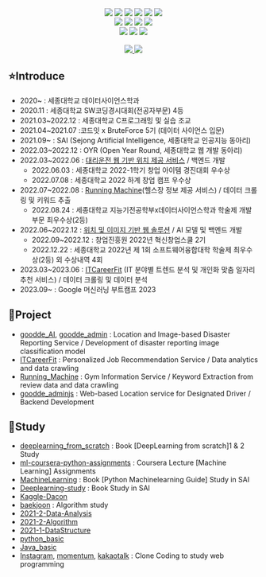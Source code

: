 <div align="center">
<img src="https://img.shields.io/badge/Python-3776AB?style=flat&logo=Python&logoColor=white"/>
<img src="https://img.shields.io/badge/HTML5-E34F26?style=flat&logo=HTML5&logoColor=white" />
<img src="https://img.shields.io/badge/CSS3-1572B6?style=flat&logo=CSS3&logoColor=white" />
<img src="https://img.shields.io/badge/JavaScript-F7DF1E?style=flat&logo=JavaScript&logoColor=white" />
<img src="https://img.shields.io/badge/C-A8B9CC?style=flat&logo=C&logoColor=white"/>
<img src="https://img.shields.io/badge/java-007396?style=flat&logo=java&logoColor=white">
<br>
<img src="https://img.shields.io/badge/Node.js-339933?style=flat&logo=Node.js&logoColor=white" />
<img src="https://img.shields.io/badge/Express-000000?style=flat&logo=Express&logoColor=white"/>
<img src="https://img.shields.io/badge/Flask-000000?style=flat&logo=flask&logoColor=white"/>
<img src="https://img.shields.io/badge/springboot-6DB33F?style=flat&logo=springboot&logoColor=white">
<br>
<img src="https://img.shields.io/badge/Selenium-43B02A?style=flat&logo=Selenium&logoColor=white" />
<img src="https://img.shields.io/badge/MySQL-4479A1?style=flat&logo=MySQL&logoColor=white" />
<img src="https://img.shields.io/badge/Linux-FCC624?style=flat&logo=Linux&logoColor=white" />

<br>
<br>

</div>

<div align=center>
<a href="mailto:soyun5064@naver.com">
<img src="https://img.shields.io/badge/NMail-30B980?style=flat&logo=Minutemailer&logoColor=white" />
</a>
<a href="mailto:jena4075@gmail.com">
<img src="https://img.shields.io/badge/GMail-FF3633?style=flat&logo=Gmail&logoColor=white" />
</a>
<br>
</div>


## ⭐Introduce
- 2020~ : 세종대학교 데이터사이언스학과
- 2020.11 : 세종대학교 SW코딩경시대회(전공자부문) 4등
- 2021.03~2022.12 : 세종대학교 C프로그래밍 및 실습 조교
- 2021.04~2021.07 :코드잇 x BruteForce 5기 (데이터 사이언스 입문)
- 2021.09~ : SAI (Sejong Artificial Intelligence, 세종대학교 인공지능 동아리)
- 2022.03~2022.12 : OYR (Open Year Round, 세종대학교 웹 개발 동아리)
- 2022.03~2022.06 : <a href = "https://github.com/soyoonjeong/goodde_adminjs">대리운전 웹 기반 위치 제공 서비스</a> / 백엔드 개발
    - 2022.06.03 : 세종대학교 2022-1학기 창업 아이템 경진대회 우수상
    - 2022.07.08 : 세종대학교 2022 하계 창업 캠프 우수상
- 2022.07~2022.08 : <a href = "https://github.com/soyoonjeong/Running_Machine">Running Machine</a>(헬스장 정보 제공 서비스) / 데이터 크롤링 및 키워드 추출
    - 2022.08.24 : 세종대학교 지능기전공학부x데이터사이언스학과 학술제 개발 부문 최우수상(2등)
- 2022.06~2022.12 : <a href = "https://github.com/soyoonjeong/goodde_AI">위치 및 이미지 기반 웹 솔루션</a> / AI 모델 및 백엔드 개발
    - 2022.09~2022.12 : 창업진흥원 2022년 혁신창업스쿨 2기
    - 2022.12.22 : 세종대학교 2022년 제 1회 소프트웨어융합대학 학술제 최우수상(2등)
    외 수상내역 4회 
- 2023.03~2023.06 : <a href = "https://github.com/soyoonjeong/ITCareerfit">ITCareerFit</a> (IT 분야별 트렌드 분석 및 개인화 맞춤 일자리 추천 서비스) / 데이터 크롤링 및 데이터 분석
- 2023.09~ : Google 머신러닝 부트캠프 2023

  

## 🌳Project 
- <a href = "https://github.com/soyoonjeong/goodde_AI">goodde_AI</a>, <a href = "https://github.com/soyoonjeong/goodde_admin">goodde_admin</a> : Location and Image-based Disaster Reporting Service / Development of disaster reporting image classification model 
- <a href = "https://github.com/soyoonjeong/ITCareerfit">ITCareerFit</a> : Personalized Job Recommendation Service / Data analytics and data crawling
- <a href = "https://github.com/soyoonjeong/Running_Machine">Running_Machine</a> : Gym Information Service / Keyword Extraction from review data and data crawling
- <a href = "https://github.com/soyoonjeong/goodde_adminjs">goodde_adminjs</a> : Web-based Location service for Designated Driver / Backend Development


## 📘Study
- <a href= "https://github.com/soyoonjeong/deeplearning_from_scratch">deeplearning_from_scratch</a> : Book [DeepLearning from scratch]1 & 2 Study
- <a href= "https://github.com/soyoonjeong/ml-coursera-python-assignments">ml-coursera-python-assignments</a> : Coursera Lecture [Machine Learning] Assignments
- <a href= "https://github.com/soyoonjeong/MachineLearning">MachineLearning</a> : Book [Python Machinelearning Guide] Study in SAI
- <a href = "https://github.com/soyoonjeong/DeepLearning-study">Deeplearning-study</a> : Book <Deep learning to learn from the founder of Keras> Study in SAI
- <a href = "https://github.com/soyoonjeong/Kaggle-Dacon">Kaggle-Dacon</a>
- <a href = "https://github.com/soyoonjeong/baekjoon">baekjoon</a> : Algorithm study 
- <a href = "https://github.com/soyoonjeong/2021-2-Data-Analysis">2021-2-Data-Analysis</a>
- <a href = "https://github.com/soyoonjeong/2021-2-Algorithm">2021-2-Algorithm</a>
- <a href = "https://github.com/soyoonjeong/2021-1-DataStructure">2021-1-DataStructure</a>
- <a href = "https://github.com/soyoonjeong/python_basic">python_basic</a>
- <a href = "https://github.com/soyoonjeong/Java_basic ">Java_basic</a>
- <a href = "https://github.com/soyoonjeong/OYR-instagramclone">Instagram</a>, <a href = "https://github.com/soyoonjeong/momentum_clone">momentum</a>, <a href = "https://github.com/soyoonjeong?tab=repositories">kakaotalk</a> : Clone Coding to study web programming 

